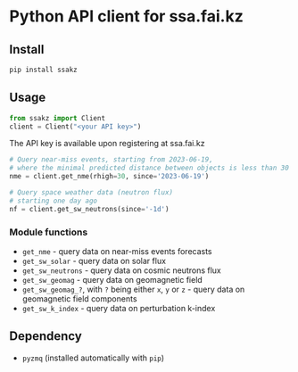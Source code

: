 # Python API client for ssa.fai.kz

## Install
```bash
pip install ssakz
```

## Usage
```python
from ssakz import Client
client = Client("<your API key>")
```
The API key is available upon registering at ssa.fai.kz

```python
# Query near-miss events, starting from 2023-06-19,
# where the minimal predicted distance between objects is less than 30 km
nme = client.get_nme(rhigh=30, since='2023-06-19')
```

```python
# Query space weather data (neutron flux)
# starting one day ago
nf = client.get_sw_neutrons(since='-1d')

```

### Module functions
- `get_nme` - query data on near-miss events forecasts
- `get_sw_solar` - query data on solar flux
- `get_sw_neutrons` - query data on cosmic neutrons flux
- `get_sw_geomag` - query data on geomagnetic field
- `get_sw_geomag_?`, with `?` being either `x`, `y` or `z` - query data on geomagnetic field components
- `get_sw_k_index` - query data on perturbation k-index


## Dependency
- `pyzmq` (installed automatically with `pip`)
